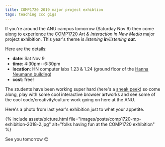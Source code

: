 ```yaml
---
title: COMP1720 2019 major project exhibtion
tags: teaching ccc gigs
---
```


If you're around the ANU campus tomorrow (Saturday Nov 9) then come along to
experience the [COMP1720](https://cs.anu.edu.au/courses/comp1720/) _Art &
Interaction in New Media_ major project exhibition. This year's theme is
_listening **in**/listening **out**_.

Here are the details:

- **date**: Sat Nov 9
- **time**: 4:30pm--6:30pm
- **location**: HN computer labs 1.23 & 1.24 (ground floor of the [Hanna Neumann
building](https://goo.gl/maps/ZiwfuqyNSxx8ZAR3A))
- **cost**: free!

The students have been working super hard (here's a [sneak
peek](https://cs.anu.edu.au/courses/comp1720/showcase/)) so come along, play
with some cool interactive browser artworks and see some of the cool
code/creativity/culture work going on here at the ANU.

Here's a photo from last year's exhibition just to whet your appetite.

{% include assets/picture.html file="images/posts/comp1720-mp-exhibition-2018-2.jpg" alt="folks having fun at the COMP1720 exhibition" %}

See you tomorrow 😊
